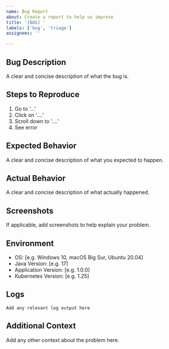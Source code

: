 ```yaml
---
name: Bug Report
about: Create a report to help us improve
title: '[BUG] '
labels: ['bug', 'triage']
assignees: ''

---
```


## Bug Description
A clear and concise description of what the bug is.

## Steps to Reproduce
1. Go to '...'
2. Click on '....'
3. Scroll down to '....'
4. See error

## Expected Behavior
A clear and concise description of what you expected to happen.

## Actual Behavior
A clear and concise description of what actually happened.

## Screenshots
If applicable, add screenshots to help explain your problem.

## Environment
- OS: [e.g. Windows 10, macOS Big Sur, Ubuntu 20.04]
- Java Version: [e.g. 17]
- Application Version: [e.g. 1.0.0]
- Kubernetes Version: [e.g. 1.25]

## Logs
```
Add any relevant log output here
```

## Additional Context
Add any other context about the problem here.